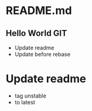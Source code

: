 # README.md
## Hello World GIT
* Update readme 
* Update before rebase
# Update readme 
* tag unstable
* to latest

